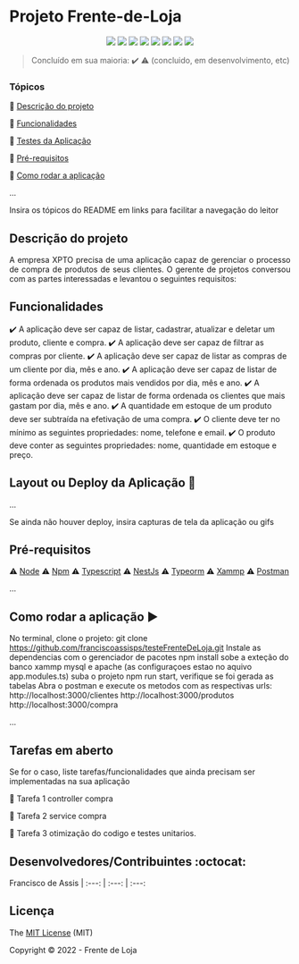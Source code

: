 <h1>Projeto Frente-de-Loja</h1> 

<p align="center">
  <img src="https://img.shields.io/static/v1?label=react&message=framework&color=blue&style=for-the-badge&logo=REACT"/>
  <img src="https://img.shields.io/badge/nestjs-E0234E?style=for-the-badge&logo=nestjs&logoColor=white"/>
  <img src="http://img.shields.io/static/v1?label=License&message=MIT&color=green&style=for-the-badge"/>
  <img src="http://img.shields.io/static/v1?label=Ruby&message=2.6.3&color=red&style=for-the-badge&logo=ruby"/>
  <img src="https://img.shields.io/badge/Node.js-339933?style=for-the-badge&logo=nodedotjs&logoColor=white"/>
  <img src="http://img.shields.io/static/v1?label=TESTES&message=%3E100&color=GREEN&style=for-the-badge"/>
   <img src="http://img.shields.io/static/v1?label=STATUS&message=EM%20DESENVOLVIMENTO&color=RED&style=for-the-badge"/>
   <img src="http://img.shields.io/static/v1?label=STATUS&message=CONCLUIDO&color=GREEN&style=for-the-badge"/>
</p>

> Concluído em sua maioria: :heavy_check_mark: :warning: (concluido, em desenvolvimento, etc)

### Tópicos 

:small_blue_diamond: [Descrição do projeto](#descrição-do-projeto)

:small_blue_diamond: [Funcionalidades](#funcionalidades)

:small_blue_diamond: [Testes da Aplicação](#deploy-da-aplicação-dash)

:small_blue_diamond: [Pré-requisitos](#pré-requisitos)

:small_blue_diamond: [Como rodar a aplicação](#como-rodar-a-aplicação-arrow_forward)

... 

Insira os tópicos do README em links para facilitar a navegação do leitor

## Descrição do projeto 

<p align="justify">
  A empresa XPTO precisa de uma aplicação capaz de gerenciar o processo de compra de produtos de seus clientes. 
O gerente de projetos conversou com as partes interessadas e levantou o seguintes requisitos: 
</p>

## Funcionalidades

:heavy_check_mark: A aplicação deve ser capaz de listar, cadastrar, atualizar e deletar um produto, cliente e compra.
:heavy_check_mark: A aplicação deve ser capaz de filtrar as compras por cliente.
:heavy_check_mark: A aplicação deve ser capaz de listar as compras de um cliente por dia, mês e ano.
:heavy_check_mark: A aplicação deve ser capaz de listar de forma ordenada os produtos mais vendidos por dia, mês e ano.
:heavy_check_mark: A aplicação deve ser capaz de listar de forma ordenada os clientes que mais gastam por dia, mês e ano.
:heavy_check_mark: A quantidade em estoque de um produto deve ser subtraída na efetivação de uma compra.
:heavy_check_mark: O cliente deve ter no mínimo as seguintes propriedades: nome, telefone e email.
:heavy_check_mark: O produto deve conter as seguintes propriedades: nome, quantidade em estoque e preço.
## Layout ou Deploy da Aplicação :dash:

... 

Se ainda não houver deploy, insira capturas de tela da aplicação ou gifs

## Pré-requisitos

:warning: [Node](https://nodejs.org/en/download/)
:warning: [Npm](https://www.npmjs.com/)
:warning: [Typescript](https://www.typescriptlang.org/)
:warning: [NestJs](https://nestjs.com/)
:warning: [Typeorm](https://typeorm.io/#/)
:warning: [Xammp](https://www.apachefriends.org/pt_br/index.html)
:warning: [Postman](https://www.postman.com/)

...

## Como rodar a aplicação :arrow_forward:

No terminal, clone o projeto:
git clone https://github.com/franciscoassisps/testeFrenteDeLoja.git
Instale as dependencias com o gerenciador de pacotes npm install 
sobe a exteção do banco xammp mysql e apache (as configuraçoes estao no aquivo app.modules.ts)
suba o projeto npm run start, verifique se foi gerada as tabelas
Abra o postman e execute os metodos com as respectivas urls:
http://localhost:3000/clientes
http://localhost:3000/produtos
http://localhost:3000/compra


... 


## Tarefas em aberto

Se for o caso, liste tarefas/funcionalidades que ainda precisam ser implementadas na sua aplicação

:memo: Tarefa 1 controller compra

:memo: Tarefa 2  service compra

:memo: Tarefa 3  otimização do codigo e testes unitarios.

## Desenvolvedores/Contribuintes :octocat:

Francisco de Assis
| :---: | :---: | :---: 

## Licença 

The [MIT License]() (MIT)

Copyright :copyright: 2022 - Frente de Loja
